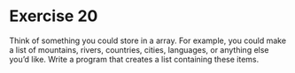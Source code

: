 # Exercise 20
Think of something you could store in a array. For example, you could make a list of mountains, rivers, countries, cities, languages, or anything else you’d like. Write a program that creates a list containing these items.